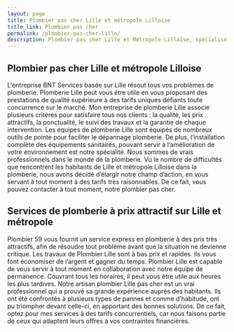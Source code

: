 ```yaml
---
layout: page
title: Plombier pas cher Lille et métropole Lilloise 
title_link: Plombier pas cher
permalink: /plombier-pas-cher-lille/
description: Plombier pas cher Lille et Métropole Lilloise, spécialisé en dépannage. rdv ou urgence.
---
```


## Plombier pas cher Lille et métropole Lilloise

L'entreprise BNT Services basée sur Lille résout tous vos problèmes de plomberie. Plomberie Lille peut vous être utile en vous proposant des prestations de qualité supérieure à des tarifs uniques défiants toute concurrence sur le marché. Mon entreprise de plomberie Lille associe plusieurs critères pour satisfaire tous nos clients : la qualité, les prix attractifs, la ponctualité, le suivi des travaux et la garantie de chaque intervention. Les équipes de plomberie Lille sont équipés de nombreux outils de pointe pour faciliter le dépannage plomberie. De plus, l’installation complète des équipements sanitaires, pouvant servir à l’amélioration de votre environnement est notre spécialité. Nous sommes de vrais professionnels dans le monde de la plomberie. Vu le nombre de difficultés que rencontrent les habitants de Lille et métropole Lilloise dans la plomberie, nous avons décidé d’élargir notre champ d’action, en vous servant à tout moment à des tarifs très raisonnables. De ce fait, vous pouvez contacter à tout moment, notre plombier pas cher.

## Services de plomberie à prix attractif sur Lille et métropole

Plombier 59 vous fournit un service express en plomberie à des prix très attractifs, afin de résoudre tout problème avant que la situation ne devienne critique. Les travaux de Plombier Lille sont à bas prix et rapides. Ils vous font économiser de l’argent et gagner du temps.
Plombier Lille est capable de vous servir à tout moment en collaboration avec notre équipe de permanence. Couvrant tous les horaires, il peut vous être utile aux heures les plus tardives. Notre artisan plombier Lille pas cher est un vrai professionnel qui a prouvé sa grande expérience auprès des habitants. Ils ont été confrontés à plusieurs types de pannes et comme d’habitude, ont pu triompher devant celle-ci, en apportant des bonnes solutions. De ce fait, optez pour mes services à des tarifs concurrentiels, car nous faisons partie de ceux qui adaptent leurs offres à vos contraintes financières.



